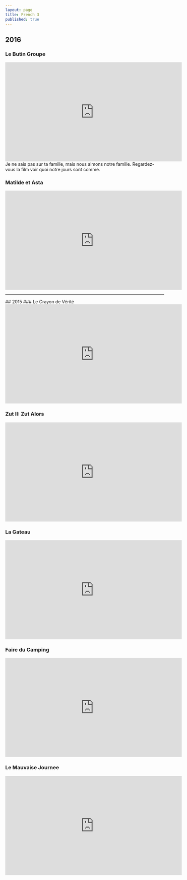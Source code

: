 ```yaml
---
layout: page
title: French 3
published: true
---
```

## 2016
### Le Butin Groupe
<iframe width="560" height="315" src="https://www.youtube.com/embed/C6HcdZjAEeg" frameborder="0" allowfullscreen></iframe>
Je ne sais pas sur ta famille, mais nous aimons notre famille. Regardez-vous la film voir quoi notre jours sont comme.

### Matilde et Asta
<iframe width="560" height="315" src="https://www.youtube.com/embed/Fg9m-myIwpM" frameborder="0" allowfullscreen></iframe>

<hr>
## 2015
### Le Crayon de Vérité
<iframe width="560" height="315" src="https://www.youtube.com/embed/mzbQ7ZoSlGE" frameborder="0" allowfullscreen></iframe>

### Zut II: Zut Alors
<iframe width="560" height="315" src="https://www.youtube.com/embed/oAAYb8VWdlc" frameborder="0" allowfullscreen></iframe>

### La Gateau
<iframe width="560" height="315" src="https://www.youtube.com/embed/632gEwnA6Ns" frameborder="0" allowfullscreen></iframe>

### Faire du Camping
<iframe width="560" height="315" src="https://www.youtube.com/embed/2dIMReDwd-Q" frameborder="0" allowfullscreen></iframe>

### Le Mauvaise Journee
<iframe width="560" height="315" src="https://www.youtube.com/embed/PeAI8zUORq0" frameborder="0" allowfullscreen></iframe>
